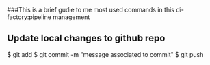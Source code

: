 ###This is a brief gudie to me most used commands in this di-factory:pipeline management
## Update local changes to github repo
$ git add <files>
$ git commit -m "message associated to commit"
$ git push

